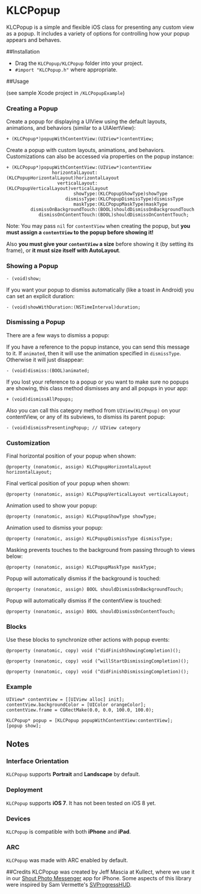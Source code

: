 KLCPopup
========

KLCPopup is a simple and flexible iOS class for presenting any custom view as a popup. It includes a variety of options for controlling how your popup appears and behaves.

##Installation

- Drag the `KLCPopup/KLCPopup` folder into your project.
- `#import "KLCPopup.h"` where appropriate. 

##Usage

(see sample Xcode project in `/KLCPopupExample`)

### Creating a Popup

Create a popup for displaying a UIView using the default layouts, animations, and behaviors (similar to a UIAlertView):

	+ (KLCPopup*)popupWithContentView:(UIView*)contentView;
	
Create a popup with custom layouts, animations, and behaviors. Customizations can also be accessed via properties on the popup instance:

	+ (KLCPopup*)popupWithContentView:(UIView*)contentView
					 horizontalLayout:(KLCPopupHorizontalLayout)horizontalLayout
					   verticalLayout:(KLCPopupVerticalLayout)verticalLayout
							 showType:(KLCPopupShowType)showType
						  dismissType:(KLCPopupDismissType)dismissType
							 maskType:(KLCPopupMaskType)maskType
			 dismissOnBackgroundTouch:(BOOL)shouldDismissOnBackgroundTouch
				dismissOnContentTouch:(BOOL)shouldDismissOnContentTouch;

Note: You may pass `nil` for `contentView` when creating the popup, but **you must assign a `contentView` to the popup before showing it!**

Also **you must give your `contentView` a size** before showing it (by setting its frame), or **it must size itself with AutoLayout**.
					
### Showing a Popup
	
	- (void)show;
	
If you want your popup to dismiss automatically (like a toast in Android) you can set an explicit duration:
	
	- (void)showWithDuration:(NSTimeInterval)duration;

### Dismissing a Popup
		
There are a few ways to dismiss a popup:

If you have a reference to the popup instance, you can send this message to it. If `animated`, then it will use the animation specified in `dismissType`. Otherwise it will just disappear: 

	- (void)dismiss:(BOOL)animated;

If you lost your reference to a popup or you want to make sure no popups are showing, this class method dismisses any and all popups in your app:

	+ (void)dismissAllPopups;

Also you can call this category method from `UIView(KLCPopup)` on your contentView, or any of its subviews, to dismiss its parent popup:
	
	- (void)dismissPresentingPopup; // UIView category

### Customization

Final horizontal position of your popup when shown:

	@property (nonatomic, assign) KLCPopupHorizontalLayout horizontalLayout;

Final vertical position of your popup when shown:
	
	@property (nonatomic, assign) KLCPopupVerticalLayout verticalLayout;

Animation used to show your popup:

	@property (nonatomic, assign) KLCPopupShowType showType;
	
Animation used to dismiss your popup:

	@property (nonatomic, assign) KLCPopupDismissType dismissType;
	
Masking prevents touches to the background from passing through to views below:
	
	@property (nonatomic, assign) KLCPopupMaskType maskType;

Popup will automatically dismiss if the background is touched:
	
	@property (nonatomic, assign) BOOL shouldDismissOnBackgroundTouch;
	
Popup will automatically dismiss if the contentView is touched:

	@property (nonatomic, assign) BOOL shouldDismissOnContentTouch;


### Blocks

Use these blocks to synchronize other actions with popup events:

	@property (nonatomic, copy) void (^didFinishShowingCompletion)();

	@property (nonatomic, copy) void (^willStartDismissingCompletion)();

	@property (nonatomic, copy) void (^didFinishDismissingCompletion)();


### Example

	UIView* contentView = [[UIView alloc] init];
	contentView.backgroundColor = [UIColor orangeColor];
	contentView.frame = CGRectMake(0.0, 0.0, 100.0, 100.0);
		
	KLCPopup* popup = [KLCPopup popupWithContentView:contentView];
	[popup show];

## Notes

### Interface Orientation
`KLCPopup` supports **Portrait** and **Landscape** by default.

### Deployment
`KLCPopup` supports **iOS 7**. It has not been tested on iOS 8 yet.

### Devices
`KLCPopup` is compatible with both **iPhone** and **iPad**.

### ARC
`KLCPopup` was made with ARC enabled by default.

##Credits
KLCPopup was created by Jeff Mascia at Kullect, where we use it in our [Shout Photo Messenger](http://tryshout.com) app for iPhone. Some aspects of this library were inspired by Sam Vermette's [SVProgressHUD](https://github.com/samvermette/SVProgressHUD).
